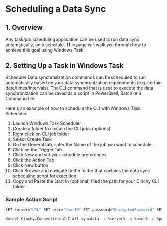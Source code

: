 # Scheduling a Data Sync

## 1. Overview

Any task/job scheduling application can be used to run data sync automatically, on a schedule. This page will walk you through how to achieve this goal using Windows Task.

## 2. Setting Up a Task in Windows Task&#x20;

Scheduler Data synchronization commands can be scheduled to run automatically based on your data synchronization requirements (e.g. certain date/times/intervals). The CLI command that is used to execute the data synchronization can be saved as a script in PowerShell, Batch or a Command file.

Here's an example of how to schedule the CLI with Windows Task Scheduler:

1. Launch Windows Task Scheduler&#x20;
2. Create a folder to contain the CLI jobs (options)&#x20;
3. Right click on CLI job folder&#x20;
4. Select Create Task&#x20;
5. On the General tab, enter the Name of the job you want to schedule
6. Click on the Trigger Tab
7. Click New and set your schedule preferences
8. Click the Action Tab&#x20;
9. Click New button&#x20;
10. Click Browse and navigate to the folder that contains the data sync scheduling script for execution
11. Copy and Paste the Start In (optional) filed the path for your Cinchy CLI folder

### Sample Action Script

```bash
SET server="URL" SET user="UserID" SET password="EncryptedPassword" SET tempdir="Error Log Folder" SET file="File Path for Source"

dotnet Cinchy.Connections.CLI.dll syncdata -s %server% -u %user% -p %password% -m "ModelName" -d %tempdir% -f "Feed" -v "filePath":%file%
```
